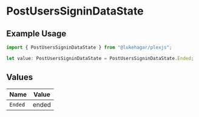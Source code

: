 # PostUsersSigninDataState

## Example Usage

```typescript
import { PostUsersSigninDataState } from "@lukehagar/plexjs";

let value: PostUsersSigninDataState = PostUsersSigninDataState.Ended;
```

## Values

| Name    | Value   |
| ------- | ------- |
| `Ended` | ended   |